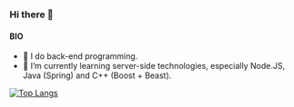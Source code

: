 ### Hi there 👋

#### BIO
- 🔭 I do back-end programming.
- 🌱 I’m currently learning server-side technologies, especially Node.JS, Java (Spring) and C++ (Boost + Beast).

[![Top Langs](https://github-readme-stats.vercel.app/api/top-langs/?username=igor-primo&exclude_repo=commandline-breviary&hide=Procfile&layout=compact&langs_count=9&theme=omni)](https://github.com/anuraghazra/github-readme-stats)

<!--
**igor-primo/igor-primo** is a ✨ _special_ ✨ repository because its `README.md` (this file) appears on your GitHub profile.

Here are some ideas to get you started:

- 🔭 I’m currently working on ...
- 🌱 I’m currently learning ...
- 👯 I’m looking to collaborate on ...
- 🤔 I’m looking for help with ...
- 💬 Ask me about ...
- 📫 How to reach me: ...
- 😄 Pronouns: ...
- ⚡ Fun fact: ...
-->
